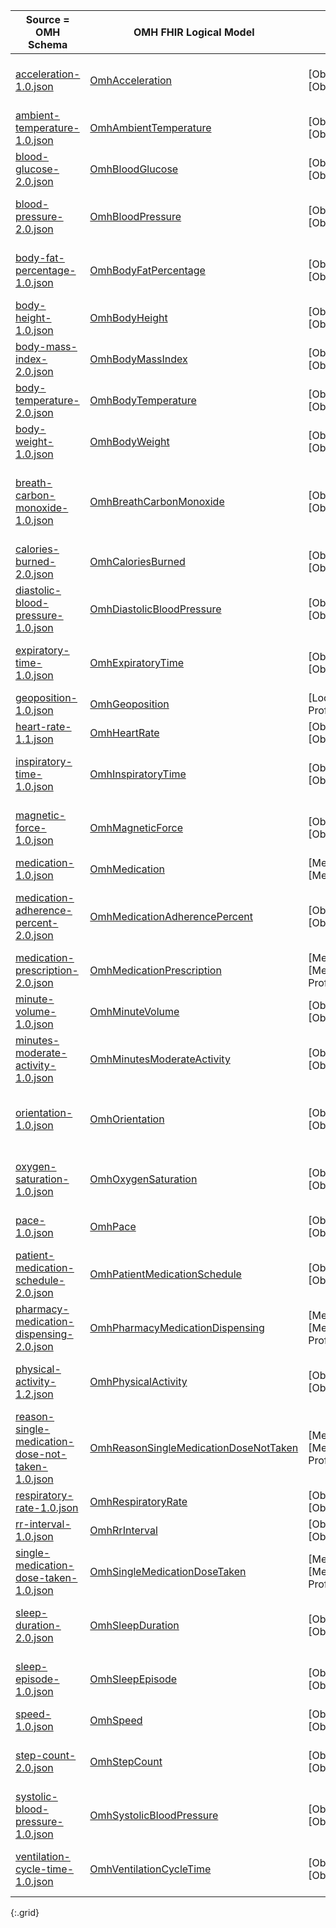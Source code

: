 |Source = OMH Schema|OMH FHIR Logical Model|Target = FHIR Element|Observation.code|
 |---|---|---|---|
|[acceleration-1.0.json]({{page.omlschema_url}}acceleration-1.0.json)|[OmhAcceleration](StructureDefinition-omh-acceleration.html)|[Observation][Observation] Profile|[Open mHealth to FHIR code (Acceleration Panel)][todo]|
 |[ambient-temperature-1.0.json]({{page.omlschema_url}}ambient-temperature-1.0.json)|[OmhAmbientTemperature](StructureDefinition-omh-ambient-temperature.html)|[Observation][Observation] Profile|[60832-3  Room temperature]({{page.loinc_url}}60832-3)|
 |[blood-glucose-2.0.json]({{page.omlschema_url}}blood-glucose-2.0.json)|[OmhBloodGlucose](StructureDefinition-omh-blood-glucose.html)|[Observation][Observation] Profile|[2339-0  Glucose [Mass/​volume] in Blood]({{page.loinc_url}}2339-0)|
 |[blood-pressure-2.0.json]({{page.omlschema_url}}blood-pressure-2.0.json)|[OmhBloodPressure](StructureDefinition-omh-blood-pressure.html)|[Observation][Observation] Profile|[85354-9  Blood pressure panel with all children optional]({{page.loinc_url}}85354-9)|
 |[body-fat-percentage-1.0.json]({{page.omlschema_url}}body-fat-percentage-1.0.json)|[OmhBodyFatPercentage](StructureDefinition-omh-body-fat-percentage.html)|[Observation][Observation] Profile|[41982-0  Percentage of body fat Measured ]({{page.loinc_url}}41982-0)|
 |[body-height-1.0.json]({{page.omlschema_url}}body-height-1.0.json)|[OmhBodyHeight](StructureDefinition-omh-body-height.html)|[Observation][Observation] Profile|[8302-2  Body height]({{page.loinc_url}}8302-2)|
 |[body-mass-index-2.0.json]({{page.omlschema_url}}body-mass-index-2.0.json)|[OmhBodyMassIndex](StructureDefinition-omh-body-mass-index.html)|[Observation][Observation] Profile|[39156-5  Body mass index (BMI) [Ratio]]({{page.loinc_url}}39156-5)|
 |[body-temperature-2.0.json]({{page.omlschema_url}}body-temperature-2.0.json)|[OmhBodyTemperature](StructureDefinition-omh-body-temperature.html)|[Observation][Observation] Profile|[8310-5  Body temperature]({{page.loinc_url}}8310-5)|
 |[body-weight-1.0.json]({{page.omlschema_url}}body-weight-1.0.json)|[OmhBodyWeight](StructureDefinition-omh-body-weight.html)|[Observation][Observation] Profile|[29463-7  Body weight]({{page.loinc_url}}29463-7)|
 |[breath-carbon-monoxide-1.0.json]({{page.omlschema_url}}breath-carbon-monoxide-1.0.json)|[OmhBreathCarbonMonoxide](StructureDefinition-omh-breath-carbon-monoxide.html)|[Observation][Observation] Profile|[251900003 Expired carbon monoxide concentration (observable entity)]({{page.sct_url}}251900003)|
 |[calories-burned-2.0.json]({{page.omlschema_url}}calories-burned-2.0.json)|[OmhCaloriesBurned](StructureDefinition-omh-calories-burned.html)|[Observation][Observation] Profile|[41981-2  Calories burned]({{page.loinc_url}}41981-2)|
 |[diastolic-blood-pressure-1.0.json]({{page.omlschema_url}}diastolic-blood-pressure-1.0.json)|[OmhDiastolicBloodPressure](StructureDefinition-omh-diastolic-blood-pressure.html)|[Observation][Observation] Profile|[8462-4  Diastolic blood pressure]({{page.loinc_url}}8462-4)|
 |[expiratory-time-1.0.json]({{page.omlschema_url}}expiratory-time-1.0.json)|[OmhExpiratoryTime](StructureDefinition-omh-expiratory-time.html)|[Observation][Observation] Profile|[60739-0  Expiration [Time] Respiratory system]({{page.loinc_url}}60739-0)|
|[geoposition-1.0.json]({{page.omlschema_url}}geoposition-1.0.json)|[OmhGeoposition](StructureDefinition-omh-geoposition.html)|[Location][Location] Profile||
 |[heart-rate-1.1.json]({{page.omlschema_url}}heart-rate-1.1.json)|[OmhHeartRate](StructureDefinition-omh-heart-rate.html)|[Observation][Observation] Profile|[8867-4 Heart rate]({{page.loinc_url}}8867-4)|
 |[inspiratory-time-1.0.json]({{page.omlschema_url}}inspiratory-time-1.0.json)|[OmhInspiratoryTime](StructureDefinition-omh-inspiratory-time.html)|[Observation][Observation] Profile|[60740-8  Inspiration [Time] Respiratory system]({{page.loinc_url}}60740-8)|
|[magnetic-force-1.0.json]({{page.omlschema_url}}magnetic-force-1.0.json)|[OmhMagneticForce](StructureDefinition-omh-magnetic-force.html)|[Observation][Observation] Profile|[Open mHealth to FHIR code (Magnetic Force Panel)][todo]|
|[medication-1.0.json]({{page.omlschema_url}}medication-1.0.json)|[OmhMedication](StructureDefinition-omh-medication.html)|[Medication][Medication] Profile||
 |[medication-adherence-percent-2.0.json]({{page.omlschema_url}}medication-adherence-percent-2.0.json)|[OmhMedicationAdherencePercent](StructureDefinition-omh-medication-adherence-percent.html)|[Observation][Observation] Profile|[418633004 Medication compliance (observable entity)]({{page.sct_url}}418633004)|
|[medication-prescription-2.0.json]({{page.omlschema_url}}medication-prescription-2.0.json)|[OmhMedicationPrescription](StructureDefinition-omh-medication-prescription.html)|[MedicationRequest][MedicationRequest] Profile||
 |[minute-volume-1.0.json]({{page.omlschema_url}}minute-volume-1.0.json)|[OmhMinuteVolume](StructureDefinition-omh-minute-volume.html)|[Observation][Observation] Profile|[20139-2  Volume expired 1 minute]({{page.loinc_url}}20139-2)|
 |[minutes-moderate-activity-1.0.json]({{page.omlschema_url}}minutes-moderate-activity-1.0.json)|[OmhMinutesModerateActivity](StructureDefinition-omh-minutes-moderate-activity.html)|[Observation][Observation] Profile|[408581006 Physical activity target moderate exercise (finding)]({{page.sct_url}}408581006)|
|[orientation-1.0.json]({{page.omlschema_url}}orientation-1.0.json)|[OmhOrientation](StructureDefinition-omh-orientation.html)|[Observation][Observation] Profile|[Open mHealth to FHIR code (Gyroscope measurement Panel)][todo]|
 |[oxygen-saturation-1.0.json]({{page.omlschema_url}}oxygen-saturation-1.0.json)|[OmhOxygenSaturation](StructureDefinition-omh-oxygen-saturation.html)|[Observation][Observation] Profile|[59408-5 Oxygen saturation in Arterial blood by Pulse oximetry]({{page.loinc_url}}59408-5)|
|[pace-1.0.json]({{page.omlschema_url}}pace-1.0.json)|[OmhPace](StructureDefinition-omh-pace.html)|[Observation][Observation] Profile|[Open mHealth to FHIR code (Pace)][todo]|
|[patient-medication-schedule-2.0.json]({{page.omlschema_url}}patient-medication-schedule-2.0.json)|[OmhPatientMedicationSchedule](StructureDefinition-omh-patient-medication-schedule.html)|[Observation][Observation] Profile|???|
|[pharmacy-medication-dispensing-2.0.json]({{page.omlschema_url}}pharmacy-medication-dispensing-2.0.json)|[OmhPharmacyMedicationDispensing](StructureDefinition-omh-pharmacy-medication-dispensing.html)|[MedicationDispense][MedicationDispense] Profile||
 |[physical-activity-1.2.json]({{page.omlschema_url}}physical-activity-1.2.json)|[OmhPhysicalActivity](StructureDefinition-omh-physical-activity.html)|[Observation][Observation] Profile|[68130003 Physical activity (observable entity)]({{page.sct_url}}68130003)|
|[reason-single-medication-dose-not-taken-1.0.json]({{page.omlschema_url}}reason-single-medication-dose-not-taken-1.0.json)|[OmhReasonSingleMedicationDoseNotTaken](StructureDefinition-omh-reason-single-medication-dose-not-taken.html)|[MedicationStatement][MedicationStatement]  Profile||
 |[respiratory-rate-1.0.json]({{page.omlschema_url}}respiratory-rate-1.0.json)|[OmhRespiratoryRate](StructureDefinition-omh-respiratory-rate.html)|[Observation][Observation] Profile|[9279-1 Respiratory Rate]({{page.loinc_url}}9279-1)|
 |[rr-interval-1.0.json]({{page.omlschema_url}}rr-interval-1.0.json)|[OmhRrInterval](StructureDefinition-omh-rr-interval.html)|[Observation][Observation] Profile|[8637-1 R-R interval by EKG]({{page.loinc_url}}8637-1)|
|[single-medication-dose-taken-1.0.json]({{page.omlschema_url}}single-medication-dose-taken-1.0.json)|[OmhSingleMedicationDoseTaken](StructureDefinition-omh-single-medication-dose-taken.html)|[MedicationStatement][MedicationStatement] Profile||
 |[sleep-duration-2.0.json]({{page.omlschema_url}}sleep-duration-2.0.json)|[OmhSleepDuration](StructureDefinition-omh-sleep-duration.html)|[Observation][Observation] Profile|[248263006 Duration of sleep (observable entity)]({{page.sct_url}}248263006)|
 |[sleep-episode-1.0.json]({{page.omlschema_url}}sleep-episode-1.0.json)|[OmhSleepEpisode](StructureDefinition-omh-sleep-episode.html)|[Observation][Observation] Profile|[258158006 Sleep, function (observable entity)]({{page.sct_url}}258158006)|
|[speed-1.0.json]({{page.omlschema_url}}speed-1.0.json)|[OmhSpeed](StructureDefinition-omh-speed.html)|[Observation][Observation] Profile|C0678536 NCIT code|
 |[step-count-2.0.json]({{page.omlschema_url}}step-count-2.0.json)|[OmhStepCount](StructureDefinition-omh-step-count.html)|[Observation][Observation] Profile|[55423-8 Number of steps in unspecified time Pedometer]({{page.loinc_url}}55423-8)|
 |[systolic-blood-pressure-1.0.json]({{page.omlschema_url}}systolic-blood-pressure-1.0.json)|[OmhSystolicBloodPressure](StructureDefinition-omh-systolic-blood-pressure.html)|[Observation][Observation] Profile|[8480-6 Systolic blood pressure]({{page.loinc_url}}8480-6)|
 |[ventilation-cycle-time-1.0.json]({{page.omlschema_url}}ventilation-cycle-time-1.0.json)|[OmhVentilationCycleTime](StructureDefinition-omh-ventilation-cycle-time.html)|[Observation][Observation] Profile|[250818005 Ventilation cycle time (observable entity)]({{page.sct_url}}250818005)|
{:.grid}

